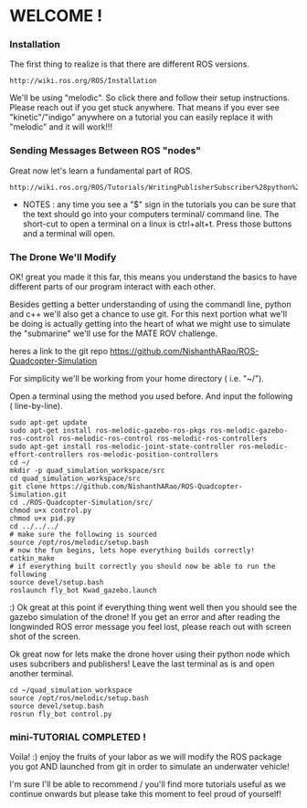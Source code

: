 
# WELCOME !


### Installation
The first thing to realize is that there are different ROS versions.
```
http://wiki.ros.org/ROS/Installation
```
We'll be using "melodic". So click there and follow their setup instructions. Please reach out if you get stuck anywhere.
That means if you ever see "kinetic"/"indigo" anywhere on a tutorial you can easily replace it with "melodic" and it will work!!!

### Sending Messages Between ROS "nodes"
Great now let's learn a fundamental part of ROS.
```
http://wiki.ros.org/ROS/Tutorials/WritingPublisherSubscriber%28python%29
```
* NOTES : any time you see a "$" sign in the tutorials you can be sure that the text should go into your computers terminal/ command line. The short-cut to open a terminal on a linux is ctrl+alt+t. Press those buttons and a terminal will open.

### The Drone We'll Modify
OK! great you made it this far, this means you understand the basics to have different parts of our program interact with each other. 

Besides getting a better understanding of using the commandl line, python and c++ we'll also get a chance to use git.
For this next portion what we'll be doing is actually getting into the heart of what we might use to simulate the "submarine" we'll use for the MATE ROV challenge.

heres a link to the git repo https://github.com/NishanthARao/ROS-Quadcopter-Simulation

For simplicity we'll be working from your home directory ( i.e. "~/").

Open a terminal using the method you used before. And input the following ( line-by-line).
```
sudo apt-get update
sudo apt-get install ros-melodic-gazebo-ros-pkgs ros-melodic-gazebo-ros-control ros-melodic-ros-control ros-melodic-ros-controllers
sudo apt-get install ros-melodic-joint-state-controller ros-melodic-effort-controllers ros-melodic-position-controllers
cd ~/
mkdir -p quad_simulation_workspace/src
cd quad_simulation_workspace/src
git clone https://github.com/NishanthARao/ROS-Quadcopter-Simulation.git
cd ./ROS-Quadcopter-Simulation/src/
chmod u+x control.py
chmod u+x pid.py
cd ../../../
# make sure the following is sourced
source /opt/ros/melodic/setup.bash 
# now the fun begins, lets hope everything builds correctly! 
catkin_make
# if everything built correctly you should now be able to run the following
source devel/setup.bash
roslaunch fly_bot Kwad_gazebo.launch
```
:) 
Ok great at this point if everything thing went well then you should see the gazebo simulation of the drone!
If you get an error and after reading the longwinded ROS error message you feel lost, please reach out with  screen shot of the screen.

Ok great now for lets make the drone hover using their python node which uses subcribers and publishers!
Leave the last terminal as is and open another terminal.
```
cd ~/quad_simulation_workspace
source /opt/ros/melodic/setup.bash 
source devel/setup.bash
rosrun fly_bot control.py
```
### mini-TUTORIAL COMPLETED !
Voila! :) enjoy the fruits of your labor as we will modify the ROS package you got AND launched from git in order to simulate an underwater vehicle!

I'm sure I'll be able to recommend / you'll find more tutorials useful as we continue onwards but please take this moment to feel proud of yourself!

